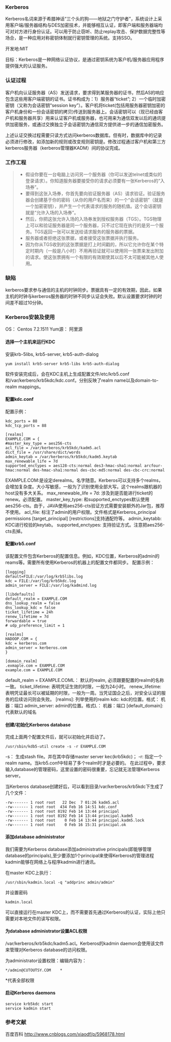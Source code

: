 ### Kerberos
Kerberos名词来源于希腊神话“三个头的狗——地狱之门守护者”，系统设计上采用客户端/服务器结构与DES加密技术，并能够相互认证，即客户端和服务器端均可对对方进行身份认证。可以用于防止窃听、防止replay攻击、保护数据完整性等场合，是一种应用对称密钥体制就行密钥管理的系统。支持SSO。

开发地:MIT

目标：Kerberos是一种网络认证协议，是通过密钥系统为客户机/服务器应用程序提供强大的认证服务。

### 认证过程
客户机向认证服务器（AS）发送请求，要求得到某服务器的证书，然后AS的响应包含这些用客户端密钥的证书。证书构成为：1）服务器“ticket”; 2）一个临时加密密钥（又称为会话密钥“session key”）。客户机将ticket(包括用服务器密钥加密的客户机身份和一份会话密钥的拷贝)传送到服务器上。会话密钥可以（现已经由客户机和服务器共享）用来认证客户机或服务器，也可用来为通信双发以后的通讯提供加密服务，或通过交换独立子会话密钥为通信双方提供进一步的通信加密服务。

上述认证交换过程需要只读方式访问kerberos数据库。但有时，数据库中的记录必须进行修改，如添加新的规则或改变规则密钥是。修改过程通过客户机和第三方kerberos服务器（kerberos管理器KADM）间的协议完成。


### 工作工程
> * 假设你要在一台电脑上访问另一个服务器（你可以发送telnet或类似的登录请求）。你知道服务器要接受你的请求必须要有一张Kerberos的“入场券”。
> * 要得到这张入场券，你首先要向验证服务器（AS）请求验证。验证服务器会创建基于你的密码（从你的用户名而来）的一个“会话密钥”（就是一个加密密钥），并产生一个代表请求的服务的随机值。这个会话密钥就是“允许入场的入场券”。
> * 然后，你把这张允许入场的入场券发到授权服务器（TGS）。TGS物理上可以和验证服务器是同一个服务器，只不过它现在执行的是另一个服务。TGS返回一张可以发送给请求服务的服务器的票据。
> * 服务器或者拒绝这张票据，或者接受这张票据并执行服务。
> * 因为你从TGS收到的这张票据是打上时间戳的，所以它允许你在某个特定时期内（一般是八小时）不用再验证就可以使用同一张票来发出附加的请求。使这张票拥有一个有限的有效期使其以后不太可能被其他人使用。

### 缺陷
kerberos要求参与通信的主机的时钟同步。票据具有一定的有效期，因此，如果主机的时钟与kerberos服务器的时钟不同步认证会失败。默认设置要求时钟的时间差不超过10分钟。

### Kerberos安装及使用

OS： Centos 7.2.1511
Yum源： 阿里源

#### 选择一个主机来运行KDC
安装krb-5libs, krb5-server, krb5-auth-dialog
```shell
yum install krb5-server krb5-libs krb5-auth-dialog
```
软件安装完成后，会在KDC主机上生成配置文件/etc/krb5.conf和/var/kerbero/krb5kdc/kdc.conf。分别反映了realm name以及domain-to-realm mappings。

#### 配置kdc.conf
配置示例：
```shell
kdc_ports = 88
kdc_tcp_ports = 88
 
[realms]
EXAMPLE.COM = {
#master_key_type = aes256-cts
acl_file = /var/kerberos/krb5kdc/kadm5.acl
dict_file = /usr/share/dict/words
admin_keytab = /var/kerberos/krb5kdc/kadm5.keytab
max_renewable_life = 7d
supported_enctypes = aes128-cts:normal des3-hmac-sha1:normal arcfour-hmac:normal des-hmac-sha1:normal des-cbc-md5:normal des-cbc-crc:normal
```
EXAMPLE.COM:是设定derealms。名字随意。Kerberos可以支持多个realms，会增加复杂度。大小写敏感，一般为了识别使用全部大写。这个realms跟机器的host没有多大关系。
max_renewable_life = 7d: 涉及到是否能进行ticket的renew。必须配置。
master_key_type: 和supported_enctypes默认使用aes256-cts。由于，JAVA使用aes256-cts验证方式需要安装额外的Jar包，推荐不使用。
acl_file: 标注了admin的用户权限。文件格式是Kerberos_principal permissions [target_principal] [restrictions]支持通配符等。
admin_keytabb: KDC进行校验的keytab。
supported_enctypes: 支持验证方式。注意把aes256-cts去掉。

#### 配置krb5.conf
该配置文件包含Kerberos的配置信息。例如，KDC位置，Kerberos的admin的reams等。需要所有使用Kerberos的机器上的配置文件都同步。
配置示例：
```shell
[logging]
default=FILE:/var/log/krb5libs.log
kdc = FILE:/var/log/krb5kdc.log
admin_server = FILE:/var/log/kadmind.log
 
[libdefaults]
default_realm = EXAMPLE.COM
dns_lookup_realm = false
dns_lookup_kdc = false
ticket_lifetime = 24h
renew_lifetime = 7d
forwardable = true
# udp_preference_limit = 1
 
[realms]
HADOOP.COM = {
kdc = kerberos.com
admin_server = kerberos.com
}
 
[domain_realm]
.exmaple.com = EXAMPLE.COM
example.com = EXAMPLE.COM
```
[libdefaults]:每种链接的默认配置，需要注意以下几个关键的小配置
default_realm = EXAMPLE.COML： 默认的realm, 必须跟要配置的realm的名称一致。
ticket_lifetime: 表明凭证生效的时限，一般为24小时。
renew_lifetime: 表明凭证最长可以被延期的时限，一般为一周。当凭证国企之后，对安全认证的服务的后续访问则会失败。
[realms]: 列举使用的realm
kdc: kdc的位置。格式： 机器：端口
admin_server: admin的位置。格式L： 机器：端口
[default_domain]: 代表默认的域名

#### 创建/初始化Kerberos database
完成上面两个配置文件后，就可以初始化并启动了。
```shell
/usr/sbin/kdb5-util create -s -r EXAMPLE.COM
```
-s： 生成stash file。并在其中存储master server kec(krb5kdc)；
-r: 指定一个realm name。当krb5.conf中轻易了多个realm时才是必要的。
在此过程中，要求输入database的管理密码，这里设置的密码很重要，忘记就无法管理Kerberos server。

当Kerberos database创建好后，可以看到目录/var/kerberos/krb5kdc下生成了几个文件：
```shell
-rw------- 1 root root   22 Dec  7 01:26 kadm5.acl
-rw------- 1 root root  434 Feb 16 14:51 kdc.conf
-rw------- 1 root root 8192 Feb 14 13:44 principal
-rw------- 1 root root 8192 Feb 14 13:44 principal.kadm5
-rw------- 1 root root    0 Feb 14 13:44 principal.kadm5.lock
-rw------- 1 root root    0 Feb 16 15:31 principal.ok
```

#### 添加database administrator
我们需要为Kerberos database添加administrative principals(即能够管理database的principals),至少要添加1个principal来使得Kerberos的管理进程kadmin能够在网络上与程序kadmin进行通讯。

在master KDC上执行：
```shell
/usr/sbin/kadmin.local -q "addprinc admin/admin"
```
并设置密码

```
kadmin.local
```
可以直接运行在master KDC上，而不需要首先通过Kerberos的认证，实际上他只需要对本地文件的读写权限。

#### 为database administrator设置ACL权限
/var/kerberos/krb5kdc/kadm5.acl。Kerberos的kadmin daemon会使用该文件来管理对Kerberos database的访问权限。

为administrator设置权限：编辑内容为：
```shell
*/admin@CUTOUTSY.COM    *
```
*代表全部权限

#### 启动Kerberos daemons
```shell
service krb5kdc start
service kadmin start
```

### 参考文献
百度百科
http://www.cnblogs.com/xiaodf/p/5968178.html